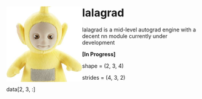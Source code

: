 <img style="float: left" src=./lala.jpg alt=drawing width=200/>
<b><h1>lalagrad</h1></b> lalagrad is a mid-level autograd engine with a decent nn module currently under development<br> 

<b>[In Progress]</b>



shape = (2, 3, 4)

strides = (4, 3, 2)

data[2, 3, :]